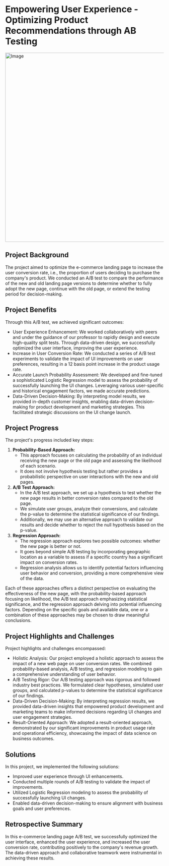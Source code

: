 # Empowering User Experience - Optimizing Product Recommendations through AB Testing


<p>
  <img src="https://miro.medium.com/v2/resize:fit:1400/1*VhPfZIYkcnV-vWZYaAvgjg.jpeg" alt="Image" width="600">
</p>


## Project Background

The project aimed to optimize the e-commerce landing page to increase the user conversion rate, i.e., the proportion of users deciding to purchase the company's product. We conducted an A/B test to compare the performance of the new and old landing page versions to determine whether to fully adopt the new page, continue with the old page, or extend the testing period for decision-making.

## Project Benefits

Through this A/B test, we achieved significant outcomes:

- User Experience Enhancement: We worked collaboratively with peers and under the guidance of our professor to rapidly design and execute high-quality split tests. Through data-driven design, we successfully optimized the user interface, improving the user experience.
- Increase in User Conversion Rate: We conducted a series of A/B test experiments to validate the impact of UI improvements on user preferences, resulting in a 12 basis point increase in the product usage rate.
- Accurate Launch Probability Assessment: We developed and fine-tuned a sophisticated Logistic Regression model to assess the probability of successfully launching the UI changes. Leveraging various user-specific and historical engagement factors, we made accurate predictions.
- Data-Driven Decision-Making: By interpreting model results, we provided in-depth customer insights, enabling data-driven decision-making for product development and marketing strategies. This facilitated strategic discussions on the UI change launch.

## Project Progress

The project's progress included key steps:

1. **Probability-Based Approach:**
   - This approach focuses on calculating the probability of an individual receiving the new page or the old page and assessing the likelihood of each scenario.
   - It does not involve hypothesis testing but rather provides a probabilistic perspective on user interactions with the new and old pages.
2. **A/B Test Approach:**
   - In the A/B test approach, we set up a hypothesis to test whether the new page results in better conversion rates compared to the old page.
   - We simulate user groups, analyze their conversions, and calculate the p-value to determine the statistical significance of our findings.
   - Additionally, we may use an alternative approach to validate our results and decide whether to reject the null hypothesis based on the p-value.
3. **Regression Approach:**
   - The regression approach explores two possible outcomes: whether the new page is better or not.
   - It goes beyond simple A/B testing by incorporating geographic location as a variable to assess if a specific country has a significant impact on conversion rates.
   - Regression analysis allows us to identify potential factors influencing user behavior and conversion, providing a more comprehensive view of the data.

Each of these approaches offers a distinct perspective on evaluating the effectiveness of the new page, with the probability-based approach focusing on likelihood, the A/B test approach emphasizing statistical significance, and the regression approach delving into potential influencing factors. Depending on the specific goals and available data, one or a combination of these approaches may be chosen to draw meaningful conclusions.

## Project Highlights and Challenges

Project highlights and challenges encompassed:

- Holistic Analysis: Our project employed a holistic approach to assess the impact of a new web page on user conversion rates. We combined probability-based analysis, A/B testing, and regression modeling to gain a comprehensive understanding of user behavior.
- A/B Testing Rigor: Our A/B testing approach was rigorous and followed industry best practices. We formulated clear hypotheses, simulated user groups, and calculated p-values to determine the statistical significance of our findings.
- Data-Driven Decision-Making: By interpreting regression results, we provided data-driven insights that empowered product development and marketing teams to make informed decisions regarding UI changes and user engagement strategies.
- Result-Oriented Approach: We adopted a result-oriented approach, demonstrated by our significant improvements in product usage rate and operational efficiency, showcasing the impact of data science on business outcomes.

## Solutions 

In this project, we implemented the following solutions:

- Improved user experience through UI enhancements.
- Conducted multiple rounds of A/B testing to validate the impact of improvements.
- Utilized Logistic Regression modeling to assess the probability of successfully launching UI changes.
- Enabled data-driven decision-making to ensure alignment with business goals and user preferences.

## Retrospective Summary

In this e-commerce landing page A/B test, we successfully optimized the user interface, enhanced the user experience, and increased the user conversion rate, contributing positively to the company's revenue growth. The data-driven approach and collaborative teamwork were instrumental in achieving these results.
